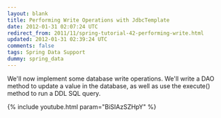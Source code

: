 ```yaml
---           
layout: blank
title: Performing Write Operations with JdbcTemplate
date: 2012-01-31 02:07:24 UTC
redirect_from: 2011/11/spring-tutorial-42-performing-write.html
updated: 2012-01-31 02:39:24 UTC
comments: false
tags: Spring Data Support
dummy: spring_data
---
```


We'll now implement some database write operations. We'll write a DAO method to update a value in the database, as well as use the execute() method to run a DDL SQL query.

{% include youtube.html param="BiSIAzSZHpY" %}